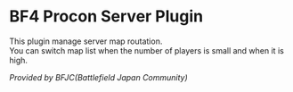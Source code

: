 # BF4 Procon Server Plugin

This plugin manage server map routation.  
You can switch map list when the number of players is small and when it is high.

*Provided by BFJC(Battlefield Japan Community)*
